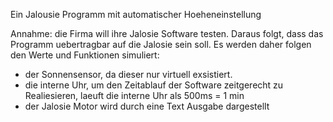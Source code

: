 Ein Jalousie Programm mit automatischer Hoeheneinstellung

Annahme: die Firma will ihre Jalosie Software testen.
Daraus folgt, dass das Programm uebertragbar auf die Jalosie sein soll.
Es werden daher folgen den Werte und Funktionen simuliert:
 - der Sonnensensor, da dieser nur virtuell exsistiert.
 - die interne Uhr, um  den Zeitablauf der Software zeitgerecht zu Realiesieren,
    laeuft die interne Uhr als 500ms = 1 min
 - der Jalosie Motor wird durch eine Text Ausgabe dargestellt
